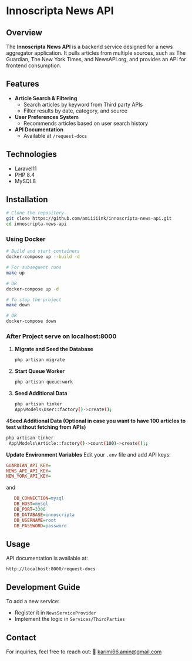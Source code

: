 # Innoscripta News API

## Overview

The **Innoscripta News API** is a backend service designed for a news aggregator application. It pulls articles from
multiple sources, such as The Guardian, The New York Times, and NewsAPI.org, and provides an API for frontend
consumption.

## Features

- **Article Search & Filtering**
    - Search articles by keyword from Third party APIs
    - Filter results by date, category, and source
- **User Preferences System**
    - Recommends articles based on user search history
- **API Documentation**
    - Available at `/request-docs`

## Technologies

- Laravel11
- PHP 8.4
- MySQL8

## Installation

```bash
# Clone the repository
git clone https://github.com/amiiiiink/innoscripta-news-api.git
cd innoscripta-news-api
```

### Using Docker

```bash
# Build and start containers
docker-compose up --build -d
```

```bash
# For subsequent runs
make up   
```

```bash
# OR
docker-compose up -d
```

```bash
# To stop the project
make down  
```

```bash
# OR
docker-compose down
```

### After Project serve on localhost:8000

1. **Migrate and Seed the Database**
   ```bash
   php artisan migrate
   ```

2. **Start Queue Worker**
   ```bash
   php artisan queue:work
   ```
3. **Seed Additional Data**
   ```bash
   php artisan tinker
   App\Models\User::factory()->create();
   ```

4**Seed Additional Data (Optional in case you want to have 100 articles to test without fetching from APIs)**
   ```bash
   php artisan tinker
    App\Models\Article::factory()->count(100)->create();;
   ```
  

 **Update Environment Variables**
   Edit your `.env` file and add API keys:
   ```ini
   GUARDIAN_API_KEY=
   NEWS_API_API_KEY=
   NEW_YORK_API_KEY=
   ```
   
   and

  ```ini
     DB_CONNECTION=mysql
     DB_HOST=mysql
     DB_PORT=3306
     DB_DATABASE=innoscripta
     DB_USERNAME=root
     DB_PASSWORD=password
   ```

## Usage

API documentation is available at:

```
http://localhost:8000/request-docs
```

## Development Guide

To add a new service:

- Register it in `NewsServiceProvider`
- Implement the logic in `Services/ThirdParties`

## Contact

For inquiries, feel free to reach out:
📧 [karimi66.amin@gmail.com](mailto:karimi66.amin@gmail.com)

